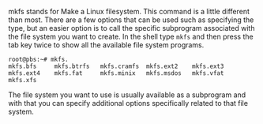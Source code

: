 mkfs stands for Make a Linux filesystem. This command is a little different than most. There are a few options that can be used such as specifying the type, but an easier option is to call the specific subprogram associated with the file system you want to create. In the shell type ``mkfs`` and then press the tab key twice to show all the available file system programs.

```
root@pbs:~# mkfs.
mkfs.bfs     mkfs.btrfs   mkfs.cramfs  mkfs.ext2    mkfs.ext3    mkfs.ext4    mkfs.fat     mkfs.minix   mkfs.msdos   mkfs.vfat    mkfs.xfs 
```

The file system you want to use is usually available as a subprogram and with that you can specify additional options specifically related to that file system.